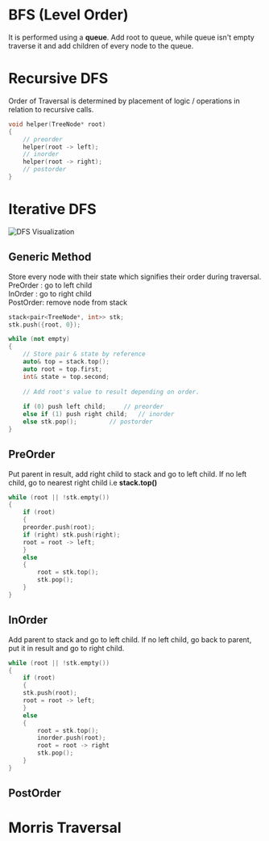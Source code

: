 # BFS (Level Order)
It is performed using a **queue**.
Add root to queue, while queue isn't empty traverse it and add children of every node to the queue. 

# Recursive DFS

Order of Traversal is determined by placement of logic / operations in relation to recursive calls.

```cpp
void helper(TreeNode* root)
{
	// preorder
	helper(root -> left);
	// inorder
	helper(root -> right);
	// postorder
}
```

# Iterative DFS

![DFS Visualization](https://i.stack.imgur.com/FFWk3.png)

## Generic Method
Store every node with their state which signifies their order during traversal.<br>
PreOrder	: go to left child<br>
InOrder	: go to right child<br>
PostOrder: remove node from stack<br> 

```cpp
stack<pair<TreeNode*, int>> stk;
stk.push({root, 0});

while (not empty)
{
	// Store pair & state by reference
	auto& top = stack.top();
	auto root = top.first;
	int& state = top.second;
	
	// Add root's value to result depending on order.
	
	if (0) push left child; 	// preorder
	else if (1) push right child;	// inorder
	else stk.pop(); 		// postorder
}
```

## PreOrder

Put parent in result, add right child to stack and go to left child.
If no left child, go to nearest right child i.e **stack.top()**
```cpp
while (root || !stk.empty())
{
    if (root)
    {
	preorder.push(root);
	if (right) stk.push(right);
	root = root -> left;
    }
    else
    {
        root = stk.top();
        stk.pop();
    }
}
```

## InOrder

Add parent to stack and go to left child.
If no left child, go back to parent, put it in result and go to right child.
```cpp
while (root || !stk.empty())
{
    if (root)
    {
	stk.push(root);
	root = root -> left;
    }
    else
    {
        root = stk.top();
        inorder.push(root);
        root = root -> right
        stk.pop();
    }
}
```

## PostOrder

# Morris Traversal
